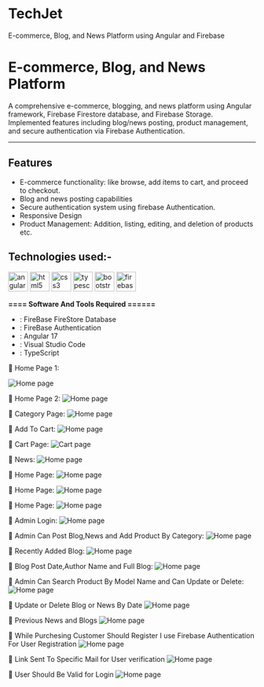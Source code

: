 # TechJet
 E-commerce, Blog, and News Platform using Angular and Firebase

 # E-commerce, Blog, and News Platform
A comprehensive e-commerce, blogging, and news platform using Angular framework, Firebase Firestore database, and Firebase Storage. Implemented features including blog/news posting, product management, and secure authentication via Firebase Authentication.

-----------------   ---------------------------------------------
## Features

- E-commerce functionality:  like browse, add items to cart, and proceed to checkout.
- Blog and news posting capabilities
- Secure authentication system using firebase Authentication.
- Responsive Design
- Product Management: Addition, listing, editing, and deletion of products etc.




## Technologies used:-

<p align="left">
    <img src="https://angular.io/assets/images/logos/angular/angular.svg" alt="angular" width="40" height="40"/>
<img src="https://raw.githubusercontent.com/devicons/devicon/master/icons/html5/html5-original-wordmark.svg" alt="html5" width="40" height="40"/>
<img src="https://raw.githubusercontent.com/devicons/devicon/master/icons/css3/css3-original-wordmark.svg" alt="css3" width="40" height="40"/>
<img src="https://raw.githubusercontent.com/devicons/devicon/master/icons/typescript/typescript-original.svg" alt="typescript" width="40" height="40"/>
<img src="https://raw.githubusercontent.com/devicons/devicon/master/icons/bootstrap/bootstrap-plain-wordmark.svg" alt="bootstrap" width="40" height="40"/>

<img src="https://www.vectorlogo.zone/logos/firebase/firebase-icon.svg" alt="firebase" width="40" height="40"/>



</p>




**==== Software And Tools Required ======**
- :  FireBase FireStore Database
- :  FireBase Authentication
- :  Angular 17
- :  Visual Studio Code
- :  TypeScript


 :pushpin: Home Page 1:

![ Home page](https://github.com/sabithassann/TechJet/blob/main/techjet_screenshot/home_1.png)

:pushpin: Home Page 2:
![ Home page](https://github.com/sabithassann/TechJet/blob/main/techjet_screenshot/home_2.png)

:pushpin: Category Page:
![ Home page](https://github.com/sabithassann/TechJet/blob/main/techjet_screenshot/category_3.png)

:pushpin: Add To Cart:
![ Home page](https://github.com/sabithassann/TechJet/blob/main/techjet_screenshot/addToCart_4.png)

:pushpin: Cart Page:
![ Cart page](https://github.com/sabithassann/TechJet/blob/main/techjet_screenshot/cart_5.png)

:pushpin: News:
![ Home page](https://github.com/sabithassann/TechJet/blob/main/techjet_screenshot/news_6.png)

:pushpin: Home Page:
![ Home page](https://github.com/sabithassann/TechJet/blob/main/techjet_screenshot/news_7.png)

:pushpin: Home Page:
![ Home page](https://github.com/sabithassann/TechJet/blob/main/techjet_screenshot/blog_8.png)

:pushpin: Home Page:
![ Home page](https://github.com/sabithassann/TechJet/blob/main/techjet_screenshot/blog_9.png)

:pushpin: Admin Login:
![ Home page](https://github.com/sabithassann/TechJet/blob/main/techjet_screenshot/loginAdmin_10.png)

:pushpin: Admin Can Post Blog,News and Add Product By Category:
![ Home page](https://github.com/sabithassann/TechJet/blob/main/techjet_screenshot/add_blog_10.png)

:pushpin: Recently Added Blog:
![ Home page](https://github.com/sabithassann/TechJet/blob/main/techjet_screenshot/admin_blog_11.png)

:pushpin: Blog Post Date,Author Name and Full Blog:
![ Home page](https://github.com/sabithassann/TechJet/blob/main/techjet_screenshot/admin_blog_12.png)

:pushpin: Admin Can Search Product By Model Name and Can Update or Delete:
![ Home page](https://github.com/sabithassann/TechJet/blob/main/techjet_screenshot/searchByModelNO_13.png)

:pushpin: Update or Delete Blog or News By Date
![ Home page](https://github.com/sabithassann/TechJet/blob/main/techjet_screenshot/fetchNews_14.png)

:pushpin: Previous News and Blogs
![ Home page](https://github.com/sabithassann/TechJet/blob/main/techjet_screenshot/fetchNews_15.png)

:pushpin: While Purchesing Customer Should Register 
I use Firebase Authentication For User Registration
![ Home page](https://github.com/sabithassann/TechJet/blob/main/techjet_screenshot/Register_16.png)

:pushpin: Link Sent To Specific Mail for User verification
![ Home page](https://github.com/sabithassann/TechJet/blob/main/techjet_screenshot/mail_17.png)

:pushpin: User Should Be Valid for Login
![ Home page](https://github.com/sabithassann/TechJet/blob/main/techjet_screenshot/passwordCheck_18.png)

